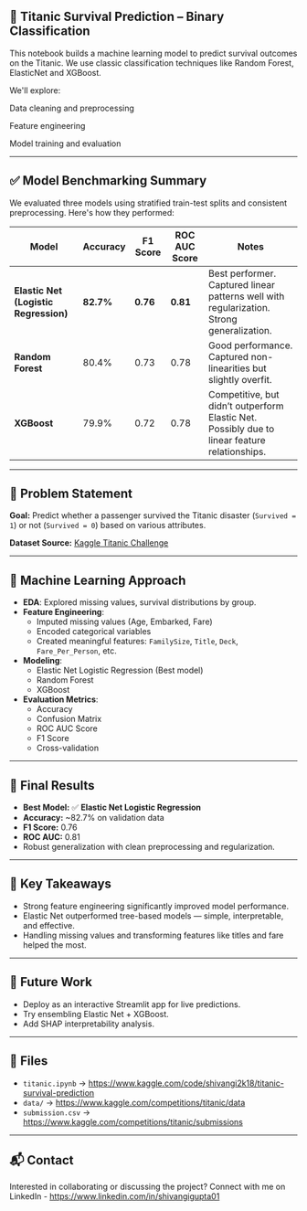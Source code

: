 ## 🚢 Titanic Survival Prediction – Binary Classification

This notebook builds a machine learning model to predict survival outcomes on the Titanic. We use classic classification techniques like Random Forest, ElasticNet and XGBoost.

We'll explore:

Data cleaning and preprocessing

Feature engineering

Model training and evaluation


---

## ✅ Model Benchmarking Summary

We evaluated three models using stratified train-test splits and consistent preprocessing. Here's how they performed:

| Model                                  | Accuracy | F1 Score | ROC AUC Score | Notes |
|----------------------------------------|----------|----------|----------------|-------|
| **Elastic Net (Logistic Regression)**  | **82.7%** | **0.76** | **0.81**        | Best performer. Captured linear patterns well with regularization. Strong generalization. |
| **Random Forest**                      | 80.4%    | 0.73     | 0.78            | Good performance. Captured non-linearities but slightly overfit. |
| **XGBoost**                            | 79.9%    | 0.72     | 0.78            | Competitive, but didn’t outperform Elastic Net. Possibly due to linear feature relationships. |

---

## 📌 Problem Statement

**Goal:** Predict whether a passenger survived the Titanic disaster (`Survived = 1`) or not (`Survived = 0`) based on various attributes.

**Dataset Source:** [Kaggle Titanic Challenge](https://www.kaggle.com/c/titanic)

---

## 🧠 Machine Learning Approach

- **EDA**: Explored missing values, survival distributions by group.
- **Feature Engineering**:
  - Imputed missing values (Age, Embarked, Fare)
  - Encoded categorical variables
  - Created meaningful features: `FamilySize`, `Title`, `Deck`, `Fare_Per_Person`, etc.
- **Modeling**:
  - Elastic Net Logistic Regression (Best model)
  - Random Forest
  - XGBoost
- **Evaluation Metrics**:
  - Accuracy
  - Confusion Matrix
  - ROC AUC Score
  - F1 Score
  - Cross-validation

---

## 🏁 Final Results

- **Best Model:** ✅ **Elastic Net Logistic Regression**
- **Accuracy:** ~82.7% on validation data
- **F1 Score:** 0.76
- **ROC AUC:** 0.81
- Robust generalization with clean preprocessing and regularization.

---

## 📌 Key Takeaways

- Strong feature engineering significantly improved model performance.
- Elastic Net outperformed tree-based models — simple, interpretable, and effective.
- Handling missing values and transforming features like titles and fare helped the most.

---

## 🚀 Future Work

- Deploy as an interactive Streamlit app for live predictions.
- Try ensembling Elastic Net + XGBoost.
- Add SHAP interpretability analysis.

---

## 📁 Files

- `titanic.ipynb` → https://www.kaggle.com/code/shivangi2k18/titanic-survival-prediction
- `data/` → https://www.kaggle.com/competitions/titanic/data
- `submission.csv` → https://www.kaggle.com/competitions/titanic/submissions

---

## 📬 Contact

Interested in collaborating or discussing the project? Connect with me on LinkedIn - https://www.linkedin.com/in/shivangigupta01
